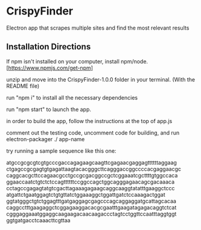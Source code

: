 # CrispyFinder

Electron app that scrapes multiple sites and find the most relevant results


## Installation Directions

If npm isn't installed on your computer, install npm/node. 
[https://www.npmjs.com/get-npm]

unzip and move into the CrispyFinder-1.0.0 folder in your terminal. (With the README file)

run "npm i" to install all the necessary dependencies

run "npm start" to launch the app.

in order to build the app, follow the instructions at the top of app.js

comment out the testing code, uncomment code for building, and run electron-packager ./ app-name
  
try running a sample sequence like this one:

atgccgcgcgtcgtgcccgaccagagaagcaagttcgagaacgaggagttttttaggaag
ctgagccgcgagtgtgagattaagtacacgggcttcagggaccggccccacgaggaacgc
caggcacgcttccagaacgcctgccgcgacggccgctcggaaatcgcttttgtggccaca
ggaaccaatctgtctctccagttttttccggccagctggcagggagaacagcgacaaaca
cctagccgagagtatgtcgacttagaaagagaagcaggcaaggtatatttgaaggctccc
atgattctgaatggagtctgtgttatctggaaaggctggattgatctccaaagactggat
ggtatgggctgtctggagtttgatgaggagcgagcccagcaggaggatgcattagcacaa
caggcctttgaagaggctcggagaaggacacgcgaatttgaagatagagacaggtctcat
cgggaggaaatggaggcaagaagacaacaagaccctagtcctggttccaatttaggtggt
ggtgatgacctcaaacttcgttaa
